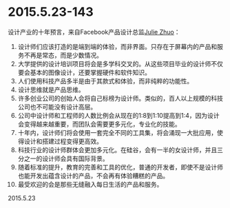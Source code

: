 2015.5.23-143
=============
设计产业的十年预言，来自Facebook产品设计总监[Julie Zhuo](http://buzzorange.com/techorange/2015/05/19/about-future-design/)：

1. 设计师们应该打造的是端到端的体验，而非界面。只存在于屏幕内的产品和服务不再是常态，而是少数情况。
2. 大学提供的设计培训项目将会是多学科交叉的。从这些项目毕业的设计师不仅要会基本的图像设计，还要掌握硬件和软件知识。
3. 人们使用科技产品多半是由于其款式和体验，而非纯粹的功能性。
4. 设计思维就是产品思维。
5. 许多创业公司的创始人会将自己标榜为设计师。类似的，百人以上规模的科技公司也不可能没有设计高层。
6. 公司中设计师和工程师的人数比例会从现在的1:8到1:10提高到1:4，因为设计会变得越来越重要，而团队会需要更多元化，专业化的技能。
7. 十年内，设计师们将会使用一套完全不同的工具集，将会涌现一大批应用，使得设计和搭建过程变得更高效。
8. 科技行业的设计师群体会更加多元化。在硅谷，会有一半的女设计师，并且三分之一的设计师会具有国际背景。
9. 随着标准的提升，教育的完善和工具的优化，普通的开发者，即使不是设计师也能开发出蕴含设计的产品，不会再有体验糟糕的产品。
10. 最受欢迎的会是那些无缝融入每日生活的产品和服务。

2015.5.23